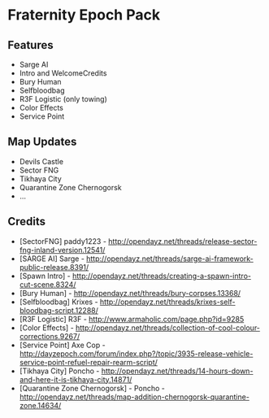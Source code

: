 Fraternity Epoch Pack
===================


Features
-------------------

* Sarge AI
* Intro and WelcomeCredits
* Bury Human
* Selfbloodbag
* R3F Logistic (only towing)
* Color Effects
* Service Point


Map Updates
-------------------

* Devils Castle
* Sector FNG
* Tikhaya City
* Quarantine Zone Chernogorsk
* ...

Credits
-------------------

* [SectorFNG] paddy1223 - http://opendayz.net/threads/release-sector-fng-inland-version.12541/
* [SARGE AI]  Sarge - http://opendayz.net/threads/sarge-ai-framework-public-release.8391/
* [Spawn Intro] - http://opendayz.net/threads/creating-a-spawn-intro-cut-scene.8324/
* [Bury Human] - http://opendayz.net/threads/bury-corpses.13368/
* [Selfbloodbag] Krixes - http://opendayz.net/threads/krixes-self-bloodbag-script.12288/
* [R3F Logistic] R3F - http://www.armaholic.com/page.php?id=9285
* [Color Effects] - http://opendayz.net/threads/collection-of-cool-colour-corrections.9267/
* [Service Point] Axe Cop - http://dayzepoch.com/forum/index.php?/topic/3935-release-vehicle-service-point-refuel-repair-rearm-script/
* [Tikhaya City] Poncho - http://opendayz.net/threads/14-hours-down-and-here-it-is-tikhaya-city.14871/
* [Quarantine Zone Chernogorsk] - Poncho - http://opendayz.net/threads/map-addition-chernogorsk-quarantine-zone.14634/
 


